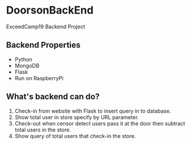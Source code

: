 # DoorsonBackEnd
ExceedCamp19 Backend Project

## Backend Properties
* Python
* MongoDB
* Flask
* Run on RaspberryPi

## What's backend can do?
1. Check-in from website with Flask to insert query in to database.
2. Show total user in store specify by URL parameter.
3.  Check-out when censor detect users pass it at the door then subtract total users in the store.
4. Show query of total users that check-in the store.